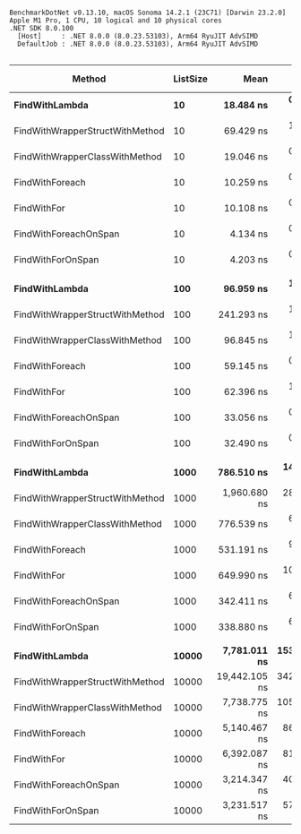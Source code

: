 ```

BenchmarkDotNet v0.13.10, macOS Sonoma 14.2.1 (23C71) [Darwin 23.2.0]
Apple M1 Pro, 1 CPU, 10 logical and 10 physical cores
.NET SDK 8.0.100
  [Host]     : .NET 8.0.0 (8.0.23.53103), Arm64 RyuJIT AdvSIMD
  DefaultJob : .NET 8.0.0 (8.0.23.53103), Arm64 RyuJIT AdvSIMD


```
| Method                          | ListSize | Mean          | Error       | StdDev      | Min           | Max           | Ratio | RatioSD | Rank | Gen0   | Allocated | Alloc Ratio |
|-------------------------------- |--------- |--------------:|------------:|------------:|--------------:|--------------:|------:|--------:|-----:|-------:|----------:|------------:|
| **FindWithLambda**                  | **10**       |     **18.484 ns** |   **0.3207 ns** |   **0.2843 ns** |     **18.210 ns** |     **19.105 ns** |  **1.00** |    **0.00** |    **3** | **0.0140** |      **88 B** |        **1.00** |
| FindWithWrapperStructWithMethod | 10       |     69.429 ns |   1.4141 ns |   1.3228 ns |     67.536 ns |     71.723 ns |  3.75 |    0.04 |    5 | 0.0139 |      88 B |        1.00 |
| FindWithWrapperClassWithMethod  | 10       |     19.046 ns |   0.3997 ns |   0.4443 ns |     18.421 ns |     20.176 ns |  1.03 |    0.03 |    4 | 0.0140 |      88 B |        1.00 |
| FindWithForeach                 | 10       |     10.259 ns |   0.1551 ns |   0.1375 ns |     10.049 ns |     10.494 ns |  0.56 |    0.01 |    2 |      - |         - |        0.00 |
| FindWithFor                     | 10       |     10.108 ns |   0.1376 ns |   0.1220 ns |      9.972 ns |     10.336 ns |  0.55 |    0.01 |    2 |      - |         - |        0.00 |
| FindWithForeachOnSpan           | 10       |      4.134 ns |   0.0747 ns |   0.0583 ns |      4.025 ns |      4.217 ns |  0.22 |    0.00 |    1 |      - |         - |        0.00 |
| FindWithForOnSpan               | 10       |      4.203 ns |   0.0981 ns |   0.1438 ns |      4.036 ns |      4.544 ns |  0.23 |    0.01 |    1 |      - |         - |        0.00 |
|                                 |          |               |             |             |               |               |       |         |      |        |           |             |
| **FindWithLambda**                  | **100**      |     **96.959 ns** |   **1.5350 ns** |   **1.1984 ns** |     **95.454 ns** |     **98.959 ns** |  **1.00** |    **0.00** |    **4** | **0.0139** |      **88 B** |        **1.00** |
| FindWithWrapperStructWithMethod | 100      |    241.293 ns |   1.0288 ns |   0.8591 ns |    239.967 ns |    242.877 ns |  2.49 |    0.03 |    5 | 0.0138 |      88 B |        1.00 |
| FindWithWrapperClassWithMethod  | 100      |     96.845 ns |   1.6230 ns |   1.3552 ns |     95.316 ns |     99.738 ns |  1.00 |    0.02 |    4 | 0.0139 |      88 B |        1.00 |
| FindWithForeach                 | 100      |     59.145 ns |   0.9273 ns |   1.2379 ns |     57.710 ns |     62.087 ns |  0.62 |    0.02 |    2 |      - |         - |        0.00 |
| FindWithFor                     | 100      |     62.396 ns |   1.2852 ns |   1.6712 ns |     60.919 ns |     67.195 ns |  0.65 |    0.02 |    3 |      - |         - |        0.00 |
| FindWithForeachOnSpan           | 100      |     33.056 ns |   0.4953 ns |   0.6613 ns |     32.057 ns |     34.510 ns |  0.35 |    0.01 |    1 |      - |         - |        0.00 |
| FindWithForOnSpan               | 100      |     32.490 ns |   0.3739 ns |   0.3122 ns |     31.872 ns |     33.058 ns |  0.34 |    0.01 |    1 |      - |         - |        0.00 |
|                                 |          |               |             |             |               |               |       |         |      |        |           |             |
| **FindWithLambda**                  | **1000**     |    **786.510 ns** |  **14.9516 ns** |  **13.9858 ns** |    **771.901 ns** |    **814.359 ns** |  **1.00** |    **0.00** |    **4** | **0.0134** |      **88 B** |        **1.00** |
| FindWithWrapperStructWithMethod | 1000     |  1,960.680 ns |  28.7026 ns |  26.8484 ns |  1,927.715 ns |  2,016.670 ns |  2.49 |    0.05 |    5 | 0.0114 |      88 B |        1.00 |
| FindWithWrapperClassWithMethod  | 1000     |    776.539 ns |   6.7014 ns |   5.5960 ns |    769.904 ns |    790.701 ns |  0.99 |    0.02 |    4 | 0.0134 |      88 B |        1.00 |
| FindWithForeach                 | 1000     |    531.191 ns |   9.9690 ns |  13.9751 ns |    512.869 ns |    555.042 ns |  0.67 |    0.03 |    2 |      - |         - |        0.00 |
| FindWithFor                     | 1000     |    649.990 ns |  10.9409 ns |  10.2341 ns |    637.105 ns |    671.230 ns |  0.83 |    0.02 |    3 |      - |         - |        0.00 |
| FindWithForeachOnSpan           | 1000     |    342.411 ns |   6.7101 ns |   7.4583 ns |    334.808 ns |    363.247 ns |  0.44 |    0.01 |    1 |      - |         - |        0.00 |
| FindWithForOnSpan               | 1000     |    338.880 ns |   6.4922 ns |   5.4213 ns |    334.131 ns |    352.428 ns |  0.43 |    0.01 |    1 |      - |         - |        0.00 |
|                                 |          |               |             |             |               |               |       |         |      |        |           |             |
| **FindWithLambda**                  | **10000**    |  **7,781.011 ns** | **153.5526 ns** | **210.1845 ns** |  **7,576.188 ns** |  **8,479.714 ns** |  **1.00** |    **0.00** |    **4** | **0.0076** |      **88 B** |        **1.00** |
| FindWithWrapperStructWithMethod | 10000    | 19,442.105 ns | 342.6057 ns | 512.7960 ns | 18,773.079 ns | 20,789.794 ns |  2.50 |    0.10 |    5 |      - |      88 B |        1.00 |
| FindWithWrapperClassWithMethod  | 10000    |  7,738.775 ns | 105.1500 ns |  93.2127 ns |  7,617.210 ns |  7,934.842 ns |  0.99 |    0.03 |    4 |      - |      88 B |        1.00 |
| FindWithForeach                 | 10000    |  5,140.467 ns |  86.3044 ns |  80.7292 ns |  5,056.481 ns |  5,283.017 ns |  0.66 |    0.02 |    2 |      - |         - |        0.00 |
| FindWithFor                     | 10000    |  6,392.087 ns |  81.4016 ns |  76.1431 ns |  6,286.171 ns |  6,535.115 ns |  0.82 |    0.03 |    3 |      - |         - |        0.00 |
| FindWithForeachOnSpan           | 10000    |  3,214.347 ns |  40.1176 ns |  37.5261 ns |  3,150.445 ns |  3,283.983 ns |  0.41 |    0.01 |    1 |      - |         - |        0.00 |
| FindWithForOnSpan               | 10000    |  3,231.517 ns |  57.9064 ns |  51.3325 ns |  3,140.871 ns |  3,315.270 ns |  0.41 |    0.01 |    1 |      - |         - |        0.00 |
